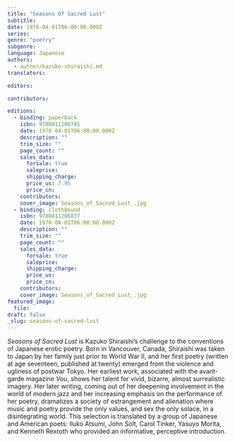 ```yaml
---
title: "Seasons Of Sacred Lust"
subtitle:
date: 1978-04-01T06:00:00.000Z
series:
genre: "poetry"
subgenre:
language: Japanese
authors:
  - author/kazuko-shiraishi.md
translators:

editors:

contributors:

editions:
  - binding: paperback
    isbn: 9780811206785
    date: 1978-04-01T06:00:00.000Z
    description: ""
    trim_size: ""
    page_count: ""
    sales_data:
      forsale: true
      saleprice:
      shipping_charge:
      price_us: 7.95
      price_cn:
    contributors:
    cover_image: Seasons_of_Sacred_Lust_.jpg
  - binding: clothbound
    isbn: 9780811206877
    date: 1978-04-01T06:00:00.000Z
    description: ""
    trim_size: ""
    page_count: ""
    sales_data:
      forsale: true
      saleprice:
      shipping_charge:
      price_us:
      price_cn:
    contributors:
    cover_image: Seasons_of_Sacred_Lust_.jpg
featured_image:
  file:
draft: false
_slug: seasons-of-sacred-lust
---
```


_Seasons of Sacred Lust_ is Kazuko Shiraishi’s challenge to the conventions of Japanese erotic poetry. Born in Vancouver, Canada, Shiraishi was taken to Japan by her family just prior to World War II, and her first poetry (written at age seventeen, published at twenty) emerged from the violence and ugliness of postwar Tokyo. Her earliest work, associated with the avant-garde magazine _Vou_, shows her talent for vivid, bizarre, almost surrealistic imagery. Her later writing, coming out of her deepening involvement in the world of modern jazz and her increasing emphasis on the performance of her poetry, dramatizes a society of estrangement and alienation where music and poetry provide the only values, and sex the only solace, in a disintegrating world. This selection is translated by a group of Japanese and American poets: Iluko Atsumi, John Solt, Carol Tinker, Yasuyo Morita, and Kenneth Rexroth who provided an informative, perceptive introduction.

